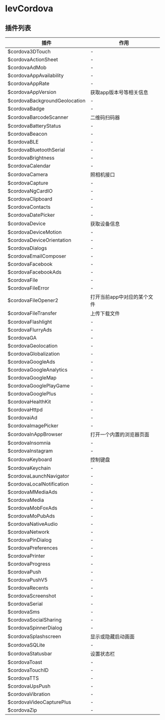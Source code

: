 # levCordova

## 插件列表

插件                            | 作用
----------------------------- | ---------------
$cordova3DTouch               | -
$cordovaActionSheet           | -
$cordovaAdMob                 | -
$cordovaAppAvailability       | -
$cordovaAppRate               | -
$cordovaAppVersion            | 获取app版本号等相关信息
$cordovaBackgroundGeolocation | -
$cordovaBadge                 | -
$cordovaBarcodeScanner        | 二维码扫码器
$cordovaBatteryStatus         | -
$cordovaBeacon                | -
$cordovaBLE                   | -
$cordovaBluetoothSerial       | -
$cordovaBrightness            | -
$cordovaCalendar              | -
$cordovaCamera                | 照相机接口
$cordovaCapture               | -
$cordovaNgCardIO              | -
$cordovaClipboard             | -
$cordovaContacts              | -
$cordovaDatePicker            | -
$cordovaDevice                | 获取设备信息
$cordovaDeviceMotion          | -
$cordovaDeviceOrientation     | -
$cordovaDialogs               | -
$cordovaEmailComposer         | -
$cordovaFacebook              | -
$cordovaFacebookAds           | -
$cordovaFile                  | -
$cordovaFileError             | -
$cordovaFileOpener2           | 打开当前app中对应的某个文件
$cordovaFileTransfer          | 上传下载文件
$cordovaFlashlight            | -
$cordovaFlurryAds             | -
$cordovaGA                    | -
$cordovaGeolocation           | -
$cordovaGlobalization         | -
$cordovaGoogleAds             | -
$cordovaGoogleAnalytics       | -
$cordovaGoogleMap             | -
$cordovaGooglePlayGame        | -
$cordovaGooglePlus            | -
$cordovaHealthKit             | -
$cordovaHttpd                 | -
$cordovaiAd                   | -
$cordovaImagePicker           | -
$cordovaInAppBrowser          | 打开一个内置的浏览器页面
$cordovaInsomnia              | -
$cordovaInstagram             | -
$cordovaKeyboard              | 控制键盘
$cordovaKeychain              | -
$cordovaLaunchNavigator       | -
$cordovaLocalNotification     | -
$cordovaMMediaAds             | -
$cordovaMedia                 | -
$cordovaMobFoxAds             | -
$cordovaMoPubAds              | -
$cordovaNativeAudio           | -
$cordovaNetwork               | -
$cordovaPinDialog             | -
$cordovaPreferences           | -
$cordovaPrinter               | -
$cordovaProgress              | -
$cordovaPush                  | -
$cordovaPushV5                | -
$cordovaRecents               | -
$cordovaScreenshot            | -
$cordovaSerial                | -
$cordovaSms                   | -
$cordovaSocialSharing         | -
$cordovaSpinnerDialog         | -
$cordovaSplashscreen          | 显示或隐藏启动画面
$cordovaSQLite                | -
$cordovaStatusbar             | 设置状态栏
$cordovaToast                 | -
$cordovaTouchID               | -
$cordovaTTS                   | -
$cordovaUpsPush               | -
$cordovaVibration             | -
$cordovaVideoCapturePlus      | -
$cordovaZip                   | -

